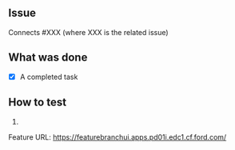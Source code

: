 ## Issue
Connects #XXX (where XXX is the related issue)

## What was done
- [x] A completed task

## How to test
1.

Feature URL: https://featurebranchui.apps.pd01i.edc1.cf.ford.com/
